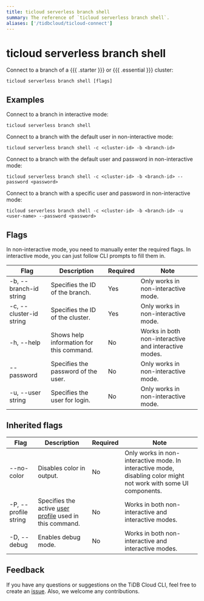 ```yaml
---
title: ticloud serverless branch shell
summary: The reference of `ticloud serverless branch shell`.
aliases: ['/tidbcloud/ticloud-connect']
---
```


# ticloud serverless branch shell

Connect to a branch of a {{{ .starter }}} or {{{ .essential }}} cluster:

```shell
ticloud serverless branch shell [flags]
```

## Examples

Connect to a branch in interactive mode:

```shell
ticloud serverless branch shell
```

Connect to a branch with the default user in non-interactive mode:

```shell
ticloud serverless branch shell -c <cluster-id> -b <branch-id>
```

Connect to a branch with the default user and password in non-interactive mode:

```shell
ticloud serverless branch shell -c <cluster-id> -b <branch-id> --password <password>
```

Connect to a branch with a specific user and password in non-interactive mode:

```shell
ticloud serverless branch shell -c <cluster-id> -b <branch-id> -u <user-name> --password <password>
```

## Flags

In non-interactive mode, you need to manually enter the required flags. In interactive mode, you can just follow CLI prompts to fill them in.

| Flag                    | Description                       | Required | Note                                                 |
|-------------------------|-----------------------------------|----------|------------------------------------------------------|
| -b, --branch-id string  | Specifies the ID of the branch.                         | Yes      | Only works in non-interactive mode.                  |
| -c, --cluster-id string | Specifies the ID of the cluster.                        | Yes      | Only works in non-interactive mode.                  |
| -h, --help              | Shows help information for this command. | No       | Works in both non-interactive and interactive modes. |
| --password              | Specifies the password of the user.          | No       | Only works in non-interactive mode.                  |
| -u, --user string       | Specifies the user for login.         | No       | Only works in non-interactive mode.                  |

## Inherited flags

| Flag                 | Description                                                                                          | Required | Note                                                                                                             |
|----------------------|------------------------------------------------------------------------------------------------------|----------|------------------------------------------------------------------------------------------------------------------|
| --no-color           | Disables color in output.                                                                            | No       | Only works in non-interactive mode. In interactive mode, disabling color might not work with some UI components. |
| -P, --profile string | Specifies the active [user profile](/tidb-cloud/cli-reference.md#user-profile) used in this command. | No       | Works in both non-interactive and interactive modes.                                                             |
| -D, --debug          | Enables debug mode.                                                                                   | No       | Works in both non-interactive and interactive modes.                                                             |

## Feedback

If you have any questions or suggestions on the TiDB Cloud CLI, feel free to create an [issue](https://github.com/tidbcloud/tidbcloud-cli/issues/new/choose). Also, we welcome any contributions.